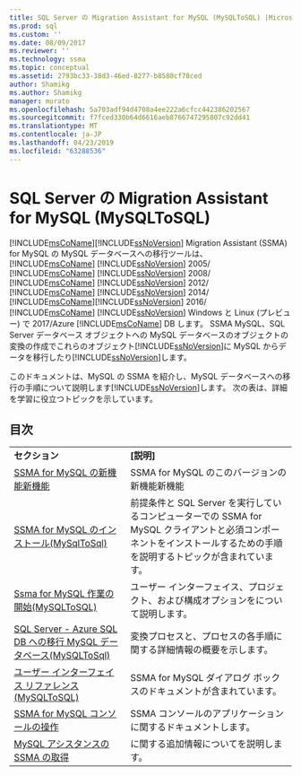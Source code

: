 ```yaml
---
title: SQL Server の Migration Assistant for MySQL (MySQLToSQL) |Microsoft Docs
ms.prod: sql
ms.custom: ''
ms.date: 08/09/2017
ms.reviewer: ''
ms.technology: ssma
ms.topic: conceptual
ms.assetid: 2793bc33-38d3-46ed-8277-b8580cf78ced
author: Shamikg
ms.author: Shamikg
manager: murato
ms.openlocfilehash: 5a703adf94d4708a4ee222a6cfcc442386202567
ms.sourcegitcommit: f7fced330b64d6616aeb8766747295807c92dd41
ms.translationtype: MT
ms.contentlocale: ja-JP
ms.lasthandoff: 04/23/2019
ms.locfileid: "63288536"
---
```

# <a name="sql-server-migration-assistant-for-mysql-mysqltosql"></a>SQL Server の Migration Assistant for MySQL (MySQLToSQL)
[!INCLUDE[msCoName](../../includes/msconame_md.md)][!INCLUDE[ssNoVersion](../../includes/ssnoversion-md.md)] Migration Assistant (SSMA) for MySQL の MySQL データベースへの移行ツールは、 [!INCLUDE[msCoName](../../includes/msconame_md.md)] [!INCLUDE[ssNoVersion](../../includes/ssnoversion-md.md)] 2005/ [!INCLUDE[msCoName](../../includes/msconame_md.md)] [!INCLUDE[ssNoVersion](../../includes/ssnoversion-md.md)] 2008/ [!INCLUDE[msCoName](../../includes/msconame_md.md)] [!INCLUDE[ssNoVersion](../../includes/ssnoversion-md.md)] 2012/ [!INCLUDE[msCoName](../../includes/msconame_md.md)] [!INCLUDE[ssNoVersion](../../includes/ssnoversion-md.md)] 2014/ [!INCLUDE[msCoName](../../includes/msconame_md.md)][!INCLUDE[ssNoVersion](../../includes/ssnoversion-md.md)] 2016/ [!INCLUDE[msCoName](../../includes/msconame_md.md)] [!INCLUDE[ssNoVersion](../../includes/ssnoversion-md.md)] Windows と Linux (プレビュー) で 2017/Azure [!INCLUDE[msCoName](../../includes/msconame_md.md)] DB します。 SSMA MySQL、SQL Server データベース オブジェクトへの MySQL データベースのオブジェクトの変換の作成でこれらのオブジェクト[!INCLUDE[ssNoVersion](../../includes/ssnoversion-md.md)]に MySQL からデータを移行したり[!INCLUDE[ssNoVersion](../../includes/ssnoversion-md.md)]します。  
  
このドキュメントは、MySQL の SSMA を紹介し、MySQL データベースへの移行の手順について説明します[!INCLUDE[ssNoVersion](../../includes/ssnoversion-md.md)]します。 次の表は、詳細を学習に役立つトピックを示しています。  
  
## <a name="contents"></a>目次  
  
|||  
|-|-|  
|**セクション**|**[説明]**|  
|[SSMA for MySQL の新機能新機能](https://msdn.microsoft.com/1451a0b0-6713-4d0c-954f-ea3d8fce1d31)|SSMA for MySQL のこのバージョンの新機能新機能|  
|[SSMA for MySQL のインストール&#40;MySqlToSql&#41;](../../ssma/mysql/installing-ssma-for-mysql-mysqltosql.md)|前提条件と SQL Server を実行しているコンピューターでの SSMA for MySQL クライアントと必須コンポーネントをインストールするための手順を説明するトピックが含まれています。|  
|[Ssma for MySQL 作業の開始&#40;MySQLToSQL&#41;](../../ssma/mysql/getting-started-with-ssma-for-mysql-mysqltosql.md)|ユーザー インターフェイス、プロジェクト、および構成オプションをについて説明します。|  
|[SQL Server - Azure SQL DB への移行 MySQL データベース&#40;MySQLToSql&#41;](../../ssma/mysql/migrating-mysql-databases-to-sql-server-azure-sql-db-mysqltosql.md)|変換プロセスと、プロセスの各手順に関する詳細情報の概要を示します。|  
|[ユーザー インターフェイス リファレンス&#40;MySQLToSQL&#41;](../../ssma/mysql/user-interface-reference-mysqltosql.md)|SSMA for MySQL ダイアログ ボックスのドキュメントが含まれています。|  
|[SSMA for MySQL コンソールの操作](working-with-ssma-for-mysql-console-mysqltosql.md)|SSMA コンソールのアプリケーションに関するドキュメントします。|  
|[MySQL アシスタンスの SSMA の取得](https://go.microsoft.com/fwlink/?LinkID=708538&clcid=0x409)|に関する追加情報についてを説明します。|  
  
